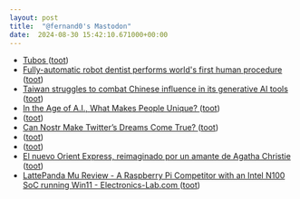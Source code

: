 ```yaml
---
layout: post
title:  "@fernand0's Mastodon"
date:  2024-08-30 15:42:10.671000+00:00
---
```

*  [Tubos ](https://www.flickr.com/photos/fernand0/53931841497) ([toot](https://mastodon.social/@fernand0/113051731925236685))
*  [Fully-automatic robot dentist performs world's first human procedure ](https://newatlas.com/health-wellbeing/robot-dentist-world-first) ([toot](https://mastodon.social/@fernand0/113051642216723000))
*  [Taiwan struggles to combat Chinese influence in its generative AI tools ](https://globalvoices.org/2024/08/01/taiwan-struggles-to-combat-chinese-influence-in-its-generative-ai-tools) ([toot](https://mastodon.social/@fernand0/113051365927022246))
*  [In the Age of A.I., What Makes People Unique? ](https://www.newyorker.com/culture/open-questions/in-the-age-of-ai-what-makes-people-uniqu) ([toot](https://mastodon.social/@fernand0/113051208469563198))
*  [ ](https://mastodon.social/@sergiojimenez) ([toot](https://mastodon.social/@fernand0/113051125646575627))
*  [Can Nostr Make Twitter’s Dreams Come True? ](https://reason.com/2024/08/13/can-nostr-make-twitters-dreams-come-true) ([toot](https://mastodon.social/@fernand0/113051036245467386))
*  [ ](https://mastodon.social/@sergiojimenez) ([toot](https://mastodon.social/@fernand0/113050853767228742))
*  [ ](https://mastodon.social/@sergiojimenez) ([toot](https://mastodon.social/@fernand0/113050814714029458))
*  [El nuevo Orient Express, reimaginado por un amante de Agatha Christie ](https://es.euronews.com/viajes/2024/08/15/vea-el-interior-del-nuevo-orient-express-reimaginado-por-un-arquitecto-amante-de-agatha-c) ([toot](https://mastodon.social/@fernand0/113050635451413893))
*  [LattePanda Mu Review - A Raspberry Pi Competitor with an Intel N100 SoC running Win11 - Electronics-Lab.com ](https://www.electronics-lab.com/lattepanda-mu-review-a-raspberry-pi-competitor-with-an-intel-n100-soc-running-win11) ([toot](https://mastodon.social/@fernand0/113050230037411553))
